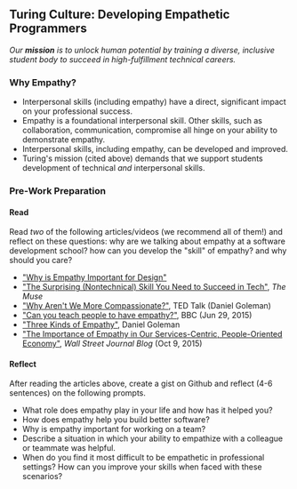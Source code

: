 ## Turing Culture: Developing Empathetic Programmers
_Our **mission** is to unlock human potential by training a diverse, inclusive student body to succeed in high-fulfillment technical careers._

### Why Empathy?
* Interpersonal skills (including empathy) have a direct, significant impact on your professional success.
* Empathy is a foundational interpersonal skill. Other skills, such as collaboration, communication, compromise all hinge on your ability to demonstrate empathy.
* Interpersonal skills, including empathy, can be developed and improved.
* Turing's mission (cited above) demands that we support students development of technical _and_ interpersonal skills. 

### Pre-Work Preparation
#### Read
Read _two_ of the following articles/videos (we recommend all of them!) and reflect on these questions: why are we talking about empathy at a software development school? how can you develop the "skill" of empathy? and why should you care?

* ["Why is Empathy Important for Design"](http://www.bresslergroup.com/blog/why-empathic-design/)
* ["The Surprising (Nontechnical) Skill You Need to Succeed in Tech"](https://www.themuse.com/advice/the-surprising-and-nontechnical-skill-you-need-to-succeed-in-tech), _The Muse_
* ["Why Aren't We More Compassionate?"](http://www.ted.com/talks/daniel_goleman_on_compassion#t-39146), TED Talk (Daniel Goleman)
* ["Can you teach people to have empathy?"](http://www.bbc.com/news/magazine-33287727), BBC (Jun 29, 2015)
* ["Three Kinds of Empathy"](http://www.danielgoleman.info/three-kinds-of-empathy-cognitive-emotional-compassionate/), Daniel Goleman
* ["The Importance of Empathy in Our Services-Centric, People-Oriented Economy"](http://blogs.wsj.com/cio/2015/10/09/the-importance-of-empathy-in-our-services-centric-people-oriented-economy/), _Wall Street Journal Blog_ (Oct 9, 2015)

#### Reflect
After reading the articles above, create a gist on Github and reflect (4-6 sentences) on the following prompts.
* What role does empathy play in your life and how has it helped you?
* How does empathy help you build better software?
* Why is empathy important for working on a team?
* Describe a situation in which your ability to empathize with a colleague or teammate was helpful.
* When do you find it most difficult to be empathetic in professional settings? How can you improve your skills when faced with these scenarios?
